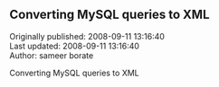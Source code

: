 ## Converting MySQL queries to XML  
Originally published: 2008-09-11 13:16:40  
Last updated: 2008-09-11 13:16:40  
Author: sameer borate  
  
Converting MySQL queries to XML